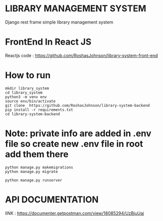 #  LIBRARY MANAGEMENT SYSTEM
Django rest frame simple library management system

# FrontEnd In React JS
Reactjs code : https://github.com/RoshasJohnson/library-system-front-end

# How to run  
`mkdir library_system` </br>
`cd library_system` </br>
`python3 -m venv env` </br>
`source env/bin/activate` </br>
`git clone  https://github.com/RoshasJohnson/library-system-backend`  </br>
`pip install -r requirements.txt` </br>
`cd library-system-backend`  </br>
# Note: private info are added in .env file so create new .env file in root add them there

`python manage.py makemigrations` </br>
`python manage.py migrate`    </br> 

`python manage.py runserver`  </br>


# API DOCUMENTATION
lINK : https://documenter.getpostman.com/view/18085294/UzBjuUaj









